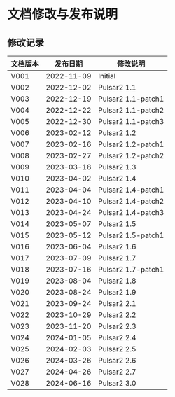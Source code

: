 # 文档修改与发布说明

## 修改记录

| 文档版本 | 发布日期 | 修改说明 |
| --- | --- | --- |
| V001 | 2022-11-09 | Initial |
| V002 | 2022-12-02 | Pulsar2 1.1 |
| V003 | 2022-12-19 | Pulsar2 1.1-patch1 |
| V004 | 2022-12-22 | Pulsar2 1.1-patch2 |
| V005 | 2022-12-30 | Pulsar2 1.1-patch3 |
| V006 | 2023-02-12 | Pulsar2 1.2 |
| V007 | 2023-02-16 | Pulsar2 1.2-patch1 |
| V008 | 2023-02-27 | Pulsar2 1.2-patch2 |
| V009 | 2023-03-18 | Pulsar2 1.3 |
| V010 | 2023-04-02 | Pulsar2 1.4 |
| V011 | 2023-04-04 | Pulsar2 1.4-patch1 |
| V012 | 2023-04-10 | Pulsar2 1.4-patch2 |
| V013 | 2023-04-24 | Pulsar2 1.4-patch3 |
| V014 | 2023-05-07 | Pulsar2 1.5 |
| V015 | 2023-05-12 | Pulsar2 1.5-patch1 |
| V016 | 2023-06-04 | Pulsar2 1.6 |
| V017 | 2023-07-09 | Pulsar2 1.7 |
| V018 | 2023-07-16 | Pulsar2 1.7-patch1 |
| V019 | 2023-08-04 | Pulsar2 1.8 |
| V020 | 2023-08-24 | Pulsar2 1.9 |
| V021 | 2023-09-24 | Pulsar2 2.1 |
| V022 | 2023-10-29 | Pulsar2 2.2 |
| V023 | 2023-11-20 | Pulsar2 2.3 |
| V024 | 2024-01-05 | Pulsar2 2.4 |
| V025 | 2024-02-03 | Pulsar2 2.5 |
| V026 | 2024-03-26 | Pulsar2 2.6 |
| V027 | 2024-04-26 | Pulsar2 2.7 |
| V028 | 2024-06-16 | Pulsar2 3.0 |
